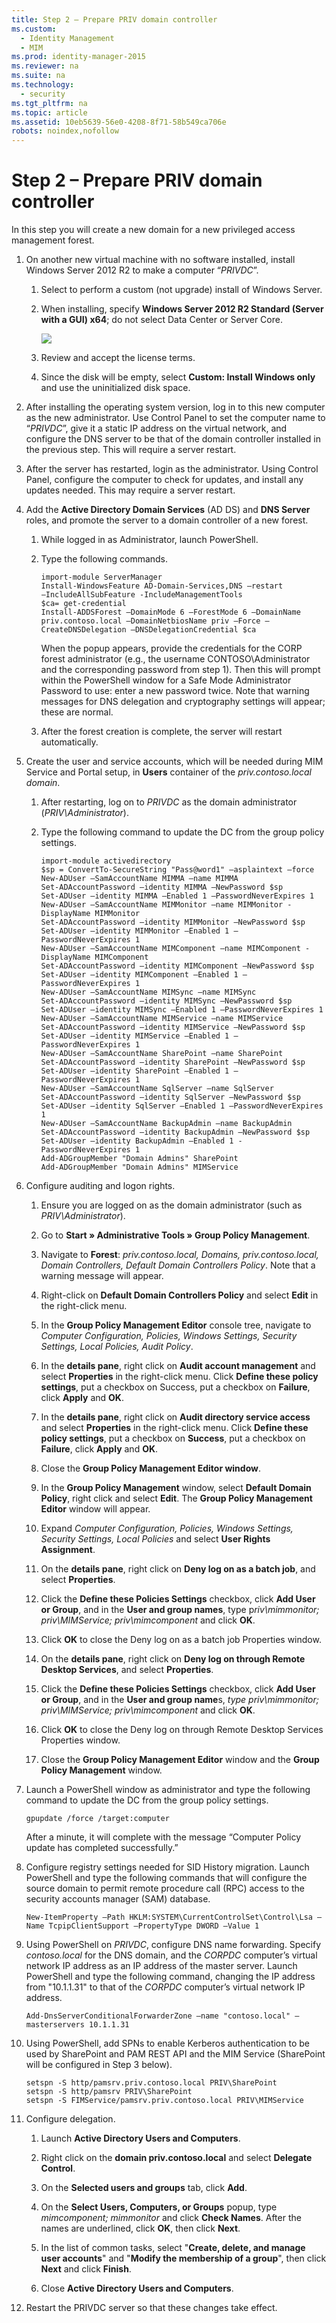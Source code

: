 ```yaml
---
title: Step 2 – Prepare PRIV domain controller
ms.custom: 
  - Identity Management
  - MIM
ms.prod: identity-manager-2015
ms.reviewer: na
ms.suite: na
ms.technology: 
  - security
ms.tgt_pltfrm: na
ms.topic: article
ms.assetid: 10eb5639-56e0-4208-8f71-58b549ca706e
robots: noindex,nofollow
---
```

# Step 2 – Prepare PRIV domain controller
In this step you will create a new domain for a new privileged access management forest.

1.  On another new virtual machine with no software installed, install Windows Server 2012 R2 to make a computer “*PRIVDC*”.

    1.  Select to perform a custom (not upgrade) install of Windows Server.

    2.  When installing, specify **Windows Server 2012 R2 Standard (Server with a GUI) x64**; do not select Data Center or Server Core.

        ![](../Image/PAM_GS_Select_WS2012.png)

    3.  Review and accept the license terms.

    4.  Since the disk will be empty, select **Custom: Install Windows only** and use the uninitialized disk space.

2.  After installing the operating system version, log in to this new computer as the new administrator.  Use Control Panel to set the computer name to “*PRIVDC*”, give it a static IP address on the virtual network, and configure the DNS server to be that of the domain controller installed in the previous step.  This will require a server restart.

3.  After the server has restarted, login as the administrator. Using Control Panel, configure the computer to check for updates, and install any updates needed.  This may require a server restart.

4.  Add the **Active Directory Domain Services** (AD DS) and **DNS Server** roles, and promote the server to a domain controller of a new forest.

    1.  While logged in as Administrator, launch PowerShell.

    2.  Type the following commands.

        ```
        import-module ServerManager
        Install-WindowsFeature AD-Domain-Services,DNS –restart                            –IncludeAllSubFeature -IncludeManagementTools
        $ca= get-credential
        Install-ADDSForest –DomainMode 6 –ForestMode 6 –DomainName priv.contoso.local –DomainNetbiosName priv –Force –CreateDNSDelegation –DNSDelegationCredential $ca
        ```
        When the popup appears, provide the credentials for the CORP forest administrator (e.g., the username CONTOSO\Administrator and the corresponding password from step 1).  Then this will prompt within the PowerShell window for a Safe Mode Administrator Password to use: enter a new password twice.  Note that warning messages for DNS delegation and cryptography settings will appear; these are normal.

    3.  After the forest creation is complete, the server will restart automatically.

5.  Create the user and service accounts, which will be needed during MIM Service and Portal setup, in **Users** container of the *priv.contoso.local domain*.

    1.  After restarting, log on to *PRIVDC* as the domain administrator (*PRIV\Administrator*).

    2.  Type the following command to update the DC from the group policy settings.

        ```
        import-module activedirectory
        $sp = ConvertTo-SecureString "Pass@word1" –asplaintext –force
        New-ADUser –SamAccountName MIMMA –name MIMMA 
        Set-ADAccountPassword –identity MIMMA –NewPassword $sp
        Set-ADUser –identity MIMMA –Enabled 1 –PasswordNeverExpires 1
        New-ADUser –SamAccountName MIMMonitor –name MIMMonitor -DisplayName MIMMonitor
        Set-ADAccountPassword –identity MIMMonitor –NewPassword $sp
        Set-ADUser –identity MIMMonitor –Enabled 1 –PasswordNeverExpires 1
        New-ADUser –SamAccountName MIMComponent –name MIMComponent -DisplayName MIMComponent
        Set-ADAccountPassword –identity MIMComponent –NewPassword $sp
        Set-ADUser –identity MIMComponent –Enabled 1 –PasswordNeverExpires 1
        New-ADUser –SamAccountName MIMSync –name MIMSync 
        Set-ADAccountPassword –identity MIMSync –NewPassword $sp
        Set-ADUser –identity MIMSync –Enabled 1 –PasswordNeverExpires 1
        New-ADUser –SamAccountName MIMService –name MIMService 
        Set-ADAccountPassword –identity MIMService –NewPassword $sp
        Set-ADUser –identity MIMService –Enabled 1 –PasswordNeverExpires 1
        New-ADUser –SamAccountName SharePoint –name SharePoint 
        Set-ADAccountPassword –identity SharePoint –NewPassword $sp
        Set-ADUser –identity SharePoint –Enabled 1 –PasswordNeverExpires 1
        New-ADUser –SamAccountName SqlServer –name SqlServer 
        Set-ADAccountPassword –identity SqlServer –NewPassword $sp
        Set-ADUser –identity SqlServer –Enabled 1 –PasswordNeverExpires 1
        New-ADUser –SamAccountName BackupAdmin –name BackupAdmin 
        Set-ADAccountPassword –identity BackupAdmin –NewPassword $sp
        Set-ADUser –identity BackupAdmin –Enabled 1 -PasswordNeverExpires 1
        Add-ADGroupMember "Domain Admins" SharePoint
        Add-ADGroupMember "Domain Admins" MIMService
        ```

6.  Configure auditing and logon rights.

    1.  Ensure you are logged on as the domain administrator (such as *PRIV\Administrator*).

    2.  Go to **Start » Administrative Tools »  Group Policy Management**.

    3.  Navigate to **Forest**: *priv.contoso.local, Domains, priv.contoso.local, Domain Controllers, Default Domain Controllers Policy*. Note that a warning message will appear.

    4.  Right-click on **Default Domain Controllers Policy** and select **Edit** in the right-click menu.

    5.  In the **Group Policy Management Editor** console tree, navigate to *Computer Configuration, Policies, Windows Settings, Security Settings, Local Policies, Audit Policy*.

    6.  In the **details pane**, right click on **Audit account management** and select **Properties** in the right-click menu. Click **Define these policy settings**, put a checkbox on Success, put a checkbox on **Failure**, click **Apply** and **OK**.

    7.  In the **details pane**, right click on **Audit directory service access** and select **Properties** in the right-click menu. Click **Define these policy settings**, put a checkbox on **Success**, put a checkbox on **Failure**, click **Apply** and **OK**.

    8.  Close the **Group Policy Management Editor window**.

    9. In the **Group Policy Management** window, select **Default Domain Policy**, right click and select **Edit**. The **Group Policy Management Editor** window will appear.

    10. Expand *Computer Configuration, Policies, Windows Settings, Security Settings, Local Policies* and select **User Rights Assignment**.

    11. On the **details pane**, right click on **Deny log on as a batch job**, and select **Properties**.

    12. Click the **Define these Policies Settings** checkbox, click **Add User or Group**, and in the **User and group names**, type p*riv\mimmonitor; priv\MIMService; priv\mimcomponent* and click **OK**.

    13. Click **OK** to close the Deny log on as a batch job Properties window.

    14. On the **details pane**, right click on **Deny log on through Remote Desktop Services**, and select **Properties**.

    15. Click the **Define these Policies Settings** checkbox, click **Add User or Group**, and in the **User and group name**s, *type priv\mimmonitor; priv\MIMService; priv\mimcomponent* and click **OK**.

    16. Click **OK** to close the Deny log on through Remote Desktop Services Properties window.

    17. Close the **Group Policy Management Editor** window and the **Group Policy Management** window.

7.  Launch a PowerShell window as administrator and type the following command to update the DC from the group policy settings.

    ```
    gpupdate /force /target:computer
    ```
    After a minute, it will complete with the message “Computer Policy update has completed successfully.”

8.  Configure registry settings needed for SID History migration. Launch PowerShell and type the following commands that will configure the source domain to permit remote procedure call (RPC) access to the security accounts manager (SAM) database.

    ```
    New-ItemProperty –Path HKLM:SYSTEM\CurrentControlSet\Control\Lsa –Name TcpipClientSupport –PropertyType DWORD –Value 1
    ```

9. Using PowerShell on *PRIVDC*, configure DNS name forwarding.  Specify *contoso.local* for the DNS domain, and the *CORPDC* computer’s virtual network IP address as an IP address of the master server. Launch PowerShell and type the following command, changing the IP address from "10.1.1.31" to that of the *CORPDC* computer’s virtual network IP address.

    ```
    Add-DnsServerConditionalForwarderZone –name "contoso.local" –masterservers 10.1.1.31
    ```

10. Using PowerShell, add SPNs to enable Kerberos authentication to be used by SharePoint and PAM REST API and the MIM Service (SharePoint will be configured in Step 3 below).

    ```
    setspn -S http/pamsrv.priv.contoso.local PRIV\SharePoint
    setspn -S http/pamsrv PRIV\SharePoint
    setspn -S FIMService/pamsrv.priv.contoso.local PRIV\MIMService
    ```

11. Configure delegation.

    1.  Launch **Active Directory Users and Computers**.

    2.  Right click on the **domain priv.contoso.local** and select **Delegate Control**.

    3.  On the **Selected users and groups** tab, click **Add**.

    4.  On the **Select Users, Computers, or Groups** popup, type *mimcomponent; mimmonitor* and click **Check Names**.  After the names are underlined, click **OK**, then click **Next**.

    5.  In the list of common tasks, select "**Create, delete, and manage user accounts**" and "**Modify the membership of a group**", then click **Next** and click **Finish**.

    6.  Close **Active Directory Users and Computers**.

12. Restart the PRIVDC server so that these changes take effect.


